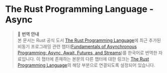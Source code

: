 # The Rust Programming Language - Async

> 📘 **번역 안내**  
> 본 문서는 Rust 공식 도서 [The Rust Programming Language](https://doc.rust-lang.org/book/)에 최근 추가된 비동기 프로그래밍 관련 챕터([Fundamentals of Asynchronous Programming: Async, Await, Futures, and Streams](https://doc.rust-lang.org/book/ch17-00-async-await.html))를 한국어로 번역한 자료입니다. 이 챕터에 존재하는 본문의 다른 챕터에 대한 링크는 [The Rust Programming Language](https://doc.rust-lang.org/book/)의 해당 부분으로 연결되도록 설정되어 있습니다.
